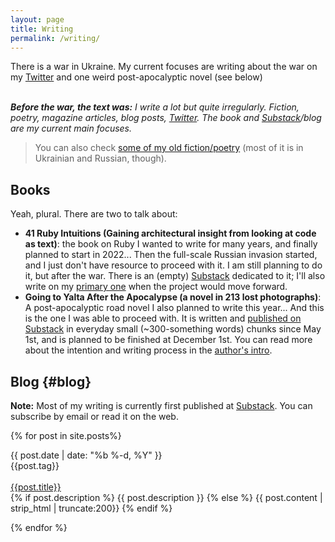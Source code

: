 ```yaml
---
layout: page
title: Writing
permalink: /writing/
---
```


<div class="callout">
  There is a war in Ukraine. My current focuses are writing about the war on my <a href="https://twitter.com/zverok">Twitter</a> and one weird post-apocalyptic novel (see below)
</div>

<br/>

_**Before the war, the text was:** I write a lot but quite irregularly. Fiction, poetry, magazine articles, blog posts, <a href="https://twitter.com/zverok">Twitter</a>. The book and <a href="https://zverok.substack.com">Substack</a>/blog are my current main focuses._

> You can also check [some of my old fiction/poetry](/writing/old/) (most of it is in Ukrainian and Russian, though).

## Books

Yeah, plural. There are two to talk about:

* **41 Ruby Intuitions (Gaining architectural insight from looking at code as text)**: the book on Ruby I wanted to write for many years, and finally planned to start in 2022... Then the full-scale Russian invasion started, and I just don't have resource to proceed with it. I am still planning to do it, but after the war. There is an (empty) [Substack](https://rubyintuitions.substack.com/) dedicated to it; I'll also write on my [primary one](https://zverok.substack.com) when the project would move forward.
* **Going to Yalta After the Apocalypse (a novel in 213 lost photographs)**: A post-apocalyptic road novel I also planned to write this year... And this is the one I was able to proceed with. It is written and [published on Substack](https://goingtoyalta.substack.com/) in everyday small (\~300-something words) chunks since May 1st, and is planned to be finished at December 1st. You can read more about the intention and writing process in the [author's intro](https://goingtoyalta.substack.com/p/pre-intro).

<!--
## "41 Ruby Intuitions"—book in progress {#ruby-intuitions}

**Gaining architectural insight from looking at code as text**

The main topic of the book is looking into the ways of code writing that allow creating lucid code. Lucid code conveys its intention and means in the most humane ways possible. I'll be exploring the ways of thinking that Ruby programming language, "designed for developer's happiness" teaches, and how paying attention to singular (code) phrases allow one to write better.

<iframe src="https://rubyintuitions.substack.com/embed" width="480" height="320" style="border:1px solid #EEE; background:white;" frameborder="0" scrolling="no"></iframe>
-->

## Blog {#blog}

**Note:** Most of my writing is currently first published at [Substack](https://zverok.substack.com). You can subscribe by email or read it on the web.

{% for post in site.posts%}
<div class="post postContent">
  <div  class="postDate"><time datetime="{{ post.date | date_to_xmlschema }}" itemprop="datePublished">{{ post.date | date: "%b %-d, %Y" }}</time>
  </div>
  <div class="postTag">
    {{post.tag}}
  </div>
  <br>
  <div class="postTitle">
  <a class='postLink' href="{{site.url}}{{site.baseurl}}{{post.url}}">{{post.title}}</a>
  </div>
  <div class="postExt">
    {% if post.description %}
      {{ post.description }}
    {% else %}
      {{ post.content | strip_html | truncate:200}}
    {% endif %}
  </div>
</div>

{% endfor %}
